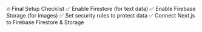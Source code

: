 🔥 Final Setup Checklist
✅ Enable Firestore (for text data)
✅ Enable Firebase Storage (for images)
✅ Set security rules to protect data
✅ Connect Next.js to Firebase Firestore & Storage